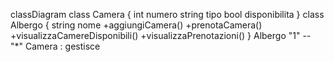 classDiagram
    class Camera {
        int numero
        string tipo
        bool disponibilita
    }
    class Albergo {
        string nome
        +aggiungiCamera()
        +prenotaCamera()
        +visualizzaCamereDisponibili()
        +visualizzaPrenotazioni()
    }
    Albergo "1" -- "*" Camera : gestisce
